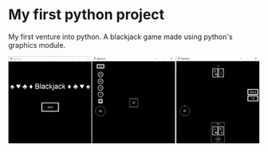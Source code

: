 # My first python project

My first venture into python. A blackjack game made using python's graphics module.

![Blackjack](bj.png)
